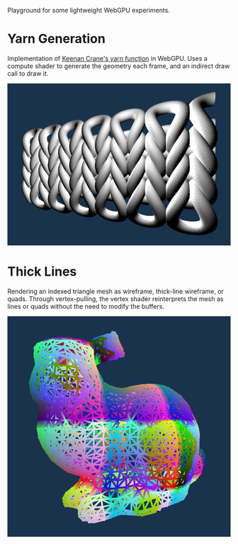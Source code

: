 
Playground for some lightweight WebGPU experiments.

# Yarn Generation

Implementation of <a href="https://twitter.com/keenanisalive/status/1640371889846771713" target="_blank">Keenan Crane's yarn function</a> in WebGPU. Uses a compute shader to generate the geometry each frame, and an indirect draw call to draw it.

<img src="./yarn/screenshot.jpg">

# Thick Lines

Rendering an indexed triangle mesh as wireframe, thick-line wireframe, or quads. Through vertex-pulling, the vertex shader reinterprets the mesh as lines or quads without the need to modify the buffers.

<img src="./thick_lines/screenshot.jpg">